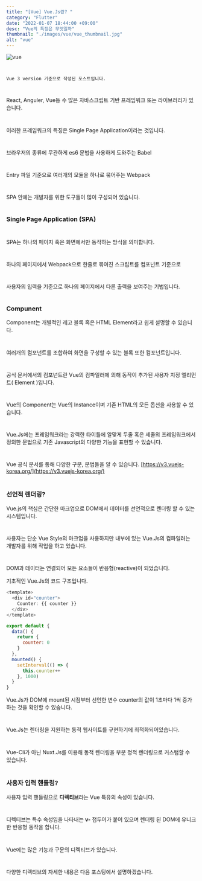 ```yaml
---
title: "[Vue] Vue.Js란? "
category: "Flutter"
date: "2022-01-07 18:44:00 +09:00"
desc: "Vue의 특징은 무엇일까"
thumbnail: "./images/vue/vue_thumbnail.jpg"
alt: "vue"
---
```


![vue](https://user-images.githubusercontent.com/85836879/170811393-40a939ab-2a4d-4e26-891e-e6ab13e5de6b.png)
#
    Vue 3 version 기준으로 작성된 포스트입니다.
#
React, Anguler, Vue등 수 많은 자바스크립트 기반 프레임워크 또는 라이브러리가 있습니다.
#
이러한 프레임워크의 특징은 Single Page Application이라는 것입니다.
#
브라우저의 종류에 무관하게 es6 문법을 사용하게 도와주는 Babel
#
Entry 파일 기준으로 여러개의 모듈을 하나로 묶어주는 Webpack
#
SPA 안에는 개발자를 위한 도구들이 많이 구성되어 있습니다.
#
### Single Page Application (SPA)
#
SPA는 하나의 페이지 혹은 화면에서만 동작하는 방식을 의미합니다.
#
하나의 페이지에서 Webpack으로 한줄로 묶여진 스크립트를 컴포넌트 기준으로
#
사용자의 입력을 기준으로 하나의 페이지에서 다른 출력을 보여주는 기법입니다.

#
### Compunent

Component는 개별적인 레고 블록 혹은 HTML Element라고 쉽게 설명할 수 있습니다.
#
여러개의 컴포넌트를 조합하여 화면을 구성할 수 있는 블록 또한 컴포넌트입니다.
#
공식 문서에서의 컴포넌트란 Vue의 컴파일러에 의해 동작이 추가된 사용자 지정 엘리먼트( Element )입니다.
#
Vue의 Component는 Vue의 Instance이며 기존 HTML의 모든 옵션을 사용할 수 있습니다.
#
Vue.Js에는 프레임워크라는 강력한 타이틀에 알맞게 두줄 혹은 세줄의 프레임워크에서 정의한 문법으로 
기존 Javascript의 다양한 기능을 표현할 수 있습니다.
#
Vue 공식 문서를 통해 다양한 구문, 문법들을 알 수 있습니다.
[https://v3.vuejs-korea.org/](https://v3.vuejs-korea.org/)
#
### 선언적 렌더링?

Vue.js의 핵심은 간단한 마크업으로 DOM에서 데이터를 선언적으로 렌더링 할 수 있는 시스템입니다.
#
사용자는 단순 Vue Style의 마크업을 사용하지만 내부에 있는 Vue.Js의 컴파일러는
개발자를 위해 작업을 하고 있습니다.
#
DOM과 데이터는 연결되어 모든 요소들이 반응형(reactive)이 되었습니다.

기초적인 Vue.Js의 코드 구조입니다.
```js
<template>
  <div id="counter">
    Counter: {{ counter }}
  </div>
</template>

export default {
  data() {
    return {
      counter: 0
    }
  },
  mounted() {
    setInterval(() => {
      this.counter++
    }, 1000)
  }
}
```
Vue.Js가 DOM에 mount된 시점부터 선언한 변수 counter의 값이 1초마다 1씩 증가하는 것을 확인할 수 있습니다.
#
Vue.Js는 렌더링을 지원하는 동적 웹사이트를 구현하기에 최적화되어있습니다.
#
Vue-Cli가 아닌 Nuxt.Js를 이용해 동적 렌더링을 부분 정적 렌더링으로 커스텀할 수 있습니다.
#
### 사용자 입력 핸들링?

사용자 입력 핸들링으로 **디렉티브**라는 Vue 특유의 속성이 있습니다.
#
디렉티브는 특수 속성임을 나타내는 **v-** 접두어가 붙어 있으며 렌더링 된 DOM에 유니크한 반응형 동작을 합니다.
#
Vue에는 많은 기능과 구문의 디렉티브가 있습니다.
#
다양한 디렉티브의 자세한 내용은 다음 포스팅에서 설명하겠습니다.